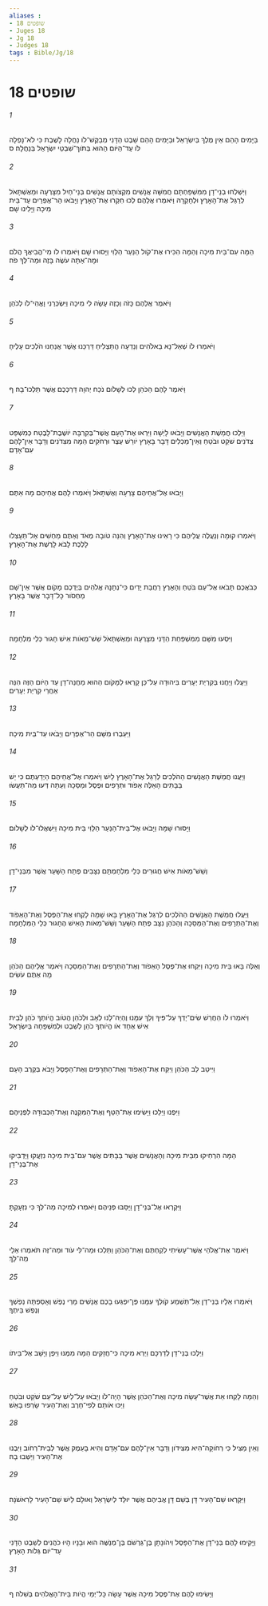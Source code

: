 ```yaml
---
aliases : 
- שופטים 18
- Juges 18
- Jg 18
- Judges 18
tags : Bible/Jg/18
---
```


# שופטים 18

###### 1
בַּיָּמִים הָהֵם אֵין מֶלֶךְ בְּיִשְׂרָאֵל וּבַיָּמִים הָהֵם שֵׁבֶט הַדָּנִי מְבַקֶּשׁ־לֹו נַחֲלָה לָשֶׁבֶת כִּי לֹא־נָפְלָה לֹּו עַד־הַיֹּום הַהוּא בְּתֹוךְ־שִׁבְטֵי יִשְׂרָאֵל בְּנַחֲלָה׃ ס
###### 2
וַיִּשְׁלְחוּ בְנֵי־דָן מִמִּשְׁפַּחְתָּם חֲמִשָּׁה אֲנָשִׁים מִקְצֹותָם אֲנָשִׁים בְּנֵי־חַיִל מִצָּרְעָה וּמֵאֶשְׁתָּאֹל לְרַגֵּל אֶת־הָאָרֶץ וּלְחָקְרָהּ וַיֹּאמְרוּ אֲלֵהֶם לְכוּ חִקְרוּ אֶת־הָאָרֶץ וַיָּבֹאוּ הַר־אֶפְרַיִם עַד־בֵּית מִיכָה וַיָּלִינוּ שָׁם׃
###### 3
הֵמָּה עִם־בֵּית מִיכָה וְהֵמָּה הִכִּירוּ אֶת־קֹול הַנַּעַר הַלֵּוִי וַיָּסוּרוּ שָׁם וַיֹּאמְרוּ לֹו מִי־הֱבִיאֲךָ הֲלֹם וּמָה־אַתָּה עֹשֶׂה בָּזֶה וּמַה־לְּךָ פֹה׃
###### 4
וַיֹּאמֶר אֲלֵהֶם כָּזֹה וְכָזֶה עָשָׂה לִי מִיכָה וַיִּשְׂכְּרֵנִי וָאֱהִי־לֹו לְכֹהֵן׃
###### 5
וַיֹּאמְרוּ לֹו שְׁאַל־נָא בֵאלֹהִים וְנֵדְעָה הֲתַצְלִיחַ דַּרְכֵּנוּ אֲשֶׁר אֲנַחְנוּ הֹלְכִים עָלֶיהָ׃
###### 6
וַיֹּאמֶר לָהֶם הַכֹּהֵן לְכוּ לְשָׁלֹום נֹכַח יְהוָה דַּרְכְּכֶם אֲשֶׁר תֵּלְכוּ־בָהּ׃ ף
###### 7
וַיֵּלְכוּ חֲמֵשֶׁת הָאֲנָשִׁים וַיָּבֹאוּ לָיְשָׁה וַיִּרְאוּ אֶת־הָעָם אֲשֶׁר־בְּקִרְבָּהּ יֹושֶׁבֶת־לָבֶטַח כְּמִשְׁפַּט צִדֹנִים שֹׁקֵט וּבֹטֵחַ וְאֵין־מַכְלִים דָּבָר בָּאָרֶץ יֹורֵשׁ עֶצֶר וּרְחֹקִים הֵמָּה מִצִּדֹנִים וְדָבָר אֵין־לָהֶם עִם־אָדָם׃
###### 8
וַיָּבֹאוּ אֶל־אֲחֵיהֶם צָרְעָה וְאֶשְׁתָּאֹל וַיֹּאמְרוּ לָהֶם אֲחֵיהֶם מָה אַתֶּם׃
###### 9
וַיֹּאמְרוּ קוּמָה וְנַעֲלֶה עֲלֵיהֶם כִּי רָאִינוּ אֶת־הָאָרֶץ וְהִנֵּה טֹובָה מְאֹד וְאַתֶּם מַחְשִׁים אַל־תֵּעָצְלוּ לָלֶכֶת לָבֹא לָרֶשֶׁת אֶת־הָאָרֶץ׃
###### 10
כְּבֹאֲכֶם תָּבֹאוּ אֶל־עַם בֹּטֵחַ וְהָאָרֶץ רַחֲבַת יָדַיִם כִּי־נְתָנָהּ אֱלֹהִים בְּיֶדְכֶם מָקֹום אֲשֶׁר אֵין־שָׁם מַחְסֹור כָּל־דָּבָר אֲשֶׁר בָּאָרֶץ׃
###### 11
וַיִּסְעוּ מִשָּׁם מִמִּשְׁפַּחַת הַדָּנִי מִצָּרְעָה וּמֵאֶשְׁתָּאֹל שֵׁשׁ־מֵאֹות אִישׁ חָגוּר כְּלֵי מִלְחָמָה׃
###### 12
וַיַּעֲלוּ וַיַּחֲנוּ בְּקִרְיַת יְעָרִים בִּיהוּדָה עַל־כֵּן קָרְאוּ לַמָּקֹום הַהוּא מַחֲנֵה־דָן עַד הַיֹּום הַזֶּה הִנֵּה אַחֲרֵי קִרְיַת יְעָרִים׃
###### 13
וַיַּעַבְרוּ מִשָּׁם הַר־אֶפְרָיִם וַיָּבֹאוּ עַד־בֵּית מִיכָה׃
###### 14
וַיַּעֲנוּ חֲמֵשֶׁת הָאֲנָשִׁים הַהֹלְכִים לְרַגֵּל אֶת־הָאָרֶץ לַיִשׁ וַיֹּאמְרוּ אֶל־אֲחֵיהֶם הַיְדַעְתֶּם כִּי יֵשׁ בַּבָּתִּים הָאֵלֶּה אֵפֹוד וּתְרָפִים וּפֶסֶל וּמַסֵּכָה וְעַתָּה דְּעוּ מַה־תַּעֲשׂוּ׃
###### 15
וַיָּסוּרוּ שָׁמָּה וַיָּבֹאוּ אֶל־בֵּית־הַנַּעַר הַלֵּוִי בֵּית מִיכָה וַיִּשְׁאֲלוּ־לֹו לְשָׁלֹום׃
###### 16
וְשֵׁשׁ־מֵאֹות אִישׁ חֲגוּרִים כְּלֵי מִלְחַמְתָּם נִצָּבִים פֶּתַח הַשָּׁעַר אֲשֶׁר מִבְּנֵי־דָן׃
###### 17
וַיַּעֲלוּ חֲמֵשֶׁת הָאֲנָשִׁים הַהֹלְכִים לְרַגֵּל אֶת־הָאָרֶץ בָּאוּ שָׁמָּה לָקְחוּ אֶת־הַפֶּסֶל וְאֶת־הָאֵפֹוד וְאֶת־הַתְּרָפִים וְאֶת־הַמַּסֵּכָה וְהַכֹּהֵן נִצָּב פֶּתַח הַשַּׁעַר וְשֵׁשׁ־מֵאֹות הָאִישׁ הֶחָגוּר כְּלֵי הַמִּלְחָמָה׃
###### 18
וְאֵלֶּה בָּאוּ בֵּית מִיכָה וַיִּקְחוּ אֶת־פֶּסֶל הָאֵפֹוד וְאֶת־הַתְּרָפִים וְאֶת־הַמַּסֵּכָה וַיֹּאמֶר אֲלֵיהֶם הַכֹּהֵן מָה אַתֶּם עֹשִׂים׃
###### 19
וַיֹּאמְרוּ לֹו הַחֲרֵשׁ שִׂים־יָדְךָ עַל־פִּיךָ וְלֵךְ עִמָּנוּ וֶהְיֵה־לָנוּ לְאָב וּלְכֹהֵן הֲטֹוב הֱיֹותְךָ כֹהֵן לְבֵית אִישׁ אֶחָד אֹו הֱיֹותְךָ כֹהֵן לְשֵׁבֶט וּלְמִשְׁפָּחָה בְּיִשְׂרָאֵל׃
###### 20
וַיִּיטַב לֵב הַכֹּהֵן וַיִּקַּח אֶת־הָאֵפֹוד וְאֶת־הַתְּרָפִים וְאֶת־הַפָּסֶל וַיָּבֹא בְּקֶרֶב הָעָם׃
###### 21
וַיִּפְנוּ וַיֵּלֵכוּ וַיָּשִׂימוּ אֶת־הַטַּף וְאֶת־הַמִּקְנֶה וְאֶת־הַכְּבוּדָּה לִפְנֵיהֶם׃
###### 22
הֵמָּה הִרְחִיקוּ מִבֵּית מִיכָה וְהָאֲנָשִׁים אֲשֶׁר בַּבָּתִּים אֲשֶׁר עִם־בֵּית מִיכָה נִזְעֲקוּ וַיַּדְבִּיקוּ אֶת־בְּנֵי־דָן׃
###### 23
וַיִּקְרְאוּ אֶל־בְּנֵי־דָן וַיַּסֵּבּוּ פְּנֵיהֶם וַיֹּאמְרוּ לְמִיכָה מַה־לְּךָ כִּי נִזְעָקְתָּ׃
###### 24
וַיֹּאמֶר אֶת־אֱלֹהַי אֲשֶׁר־עָשִׂיתִי לְקַחְתֶּם וְאֶת־הַכֹּהֵן וַתֵּלְכוּ וּמַה־לִּי עֹוד וּמַה־זֶּה תֹּאמְרוּ אֵלַי מַה־לָּךְ׃
###### 25
וַיֹּאמְרוּ אֵלָיו בְּנֵי־דָן אַל־תַּשְׁמַע קֹולְךָ עִמָּנוּ פֶּן־יִפְגְּעוּ בָכֶם אֲנָשִׁים מָרֵי נֶפֶשׁ וְאָסַפְתָּה נַפְשְׁךָ וְנֶפֶשׁ בֵּיתֶךָ׃
###### 26
וַיֵּלְכוּ בְנֵי־דָן לְדַרְכָּם וַיַּרְא מִיכָה כִּי־חֲזָקִים הֵמָּה מִמֶּנּוּ וַיִּפֶן וַיָּשָׁב אֶל־בֵּיתֹו׃
###### 27
וְהֵמָּה לָקְחוּ אֵת אֲשֶׁר־עָשָׂה מִיכָה וְאֶת־הַכֹּהֵן אֲשֶׁר הָיָה־לֹו וַיָּבֹאוּ עַל־לַיִשׁ עַל־עַם שֹׁקֵט וּבֹטֵחַ וַיַּכּוּ אֹותָם לְפִי־חָרֶב וְאֶת־הָעִיר שָׂרְפוּ בָאֵשׁ׃
###### 28
וְאֵין מַצִּיל כִּי רְחֹוקָה־הִיא מִצִּידֹון וְדָבָר אֵין־לָהֶם עִם־אָדָם וְהִיא בָּעֵמֶק אֲשֶׁר לְבֵית־רְחֹוב וַיִּבְנוּ אֶת־הָעִיר וַיֵּשְׁבוּ בָהּ׃
###### 29
וַיִּקְרְאוּ שֵׁם־הָעִיר דָּן בְּשֵׁם דָּן אֲבִיהֶם אֲשֶׁר יוּלַּד לְיִשְׂרָאֵל וְאוּלָם לַיִשׁ שֵׁם־הָעִיר לָרִאשֹׁנָה׃
###### 30
וַיָּקִימוּ לָהֶם בְּנֵי־דָן אֶת־הַפָּסֶל וִיהֹונָתָן בֶּן־גֵּרְשֹׁם בֶּן־מְנַשֶּׁה הוּא וּבָנָיו הָיוּ כֹהֲנִים לְשֵׁבֶט הַדָּנִי עַד־יֹום גְּלֹות הָאָרֶץ׃
###### 31
וַיָּשִׂימוּ לָהֶם אֶת־פֶּסֶל מִיכָה אֲשֶׁר עָשָׂה כָּל־יְמֵי הֱיֹות בֵּית־הָאֱלֹהִים בְּשִׁלֹה׃ ף

